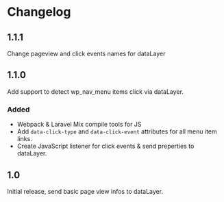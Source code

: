 # Changelog

## 1.1.1
Change pageview and click events names for dataLayer

## 1.1.0
Add support to detect wp_nav_menu items click via dataLayer.

### Added
- Webpack & Laravel Mix compile tools for JS
- Add `data-click-type` and `data-click-event` attributes for all menu item links.
- Create JavaScript listener for click events & send preperties to dataLayer.


## 1.0
Initial release, send basic page view infos to dataLayer.
